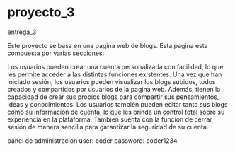 # proyecto_3
entrega_3

Este proyecto se basa en una pagina web de blogs. Esta pagina esta compuesta por varias secciones:

Los usuarios pueden crear una cuenta personalizada con facilidad, lo que les permite acceder a las distintas funciones existentes.
Una vez que han iniciado sesión, los usuarios pueden visualizar los blogs subidos, todos creados y compartidos por usuarios de la pagina web.
Además, tienen la capacidad de crear sus propios blogs para compartir sus pensamientos, ideas y conocimientos.
Los usuarios también pueden editar tanto sus blogs como su información de cuenta, lo que les brinda un control total sobre su experiencia en la plataforma.
Tambien suenta con la funcion de cerrar sesión de manera sencilla para garantizar la seguridad de su cuenta.


panel de administracion
user: coder
password: coder1234